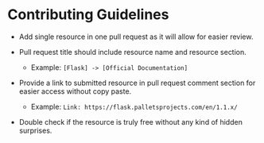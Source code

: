 # Contributing Guidelines

- Add single resource in one pull request as it will allow for easier review.

- Pull request title should include resource name and resource section.
  - Example: `[Flask] -> [Official Documentation]`

- Provide a link to submitted resource in pull request comment section for easier access without copy paste.
  - Example: `Link: https://flask.palletsprojects.com/en/1.1.x/`

- Double check if the resource is truly free without any kind of hidden surprises.
